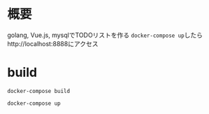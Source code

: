 # 概要
golang, Vue.js, mysqlでTODOリストを作る
`docker-compose up`したらhttp://localhost:8888にアクセス

# build
```
docker-compose build
```

```
docker-compose up
```
